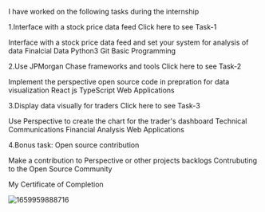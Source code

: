 I have worked on the following tasks during the internship

1.Interface with a stock price data feed Click here to see Task-1
   
Interface with a stock price data feed and set your system for analysis of data
Finalcial Data
Python3
Git
Basic Programming

2.Use JPMorgan Chase frameworks and tools Click here to see Task-2

Implement the perspective open source code in prepration for data visualization
React js
TypeScript
Web Applications

3.Display data visually for traders Click here to see Task-3

Use Perspective to create the chart for the trader's dashboard
Technical Communications
Financial Analysis
Web Applications

4.Bonus task: Open source contribution

Make a contribution to Perspective or other projects backlogs
Contrubuting to the Open Source Community



My Certificate of Completion





![1659959888716](https://github.com/saishriya4/JPMorgan-Chase-Software-Engineering-Virtual-Internship/assets/112546603/e223269c-d6cf-4baa-ab61-573d5d35421f)
